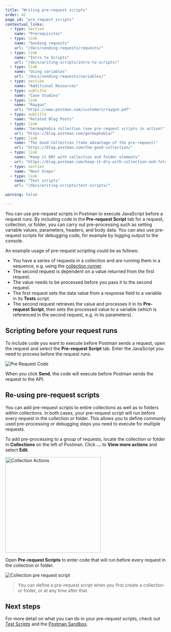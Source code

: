 ```yaml
---
title: "Writing pre-request scripts"
order: 42
page_id: "pre_request_scripts"
contextual_links:
  - type: section
    name: "Prerequisites"
  - type: link
    name: "Sending requests"
    url: "/docs/sending-requests/requests/"
  - type: link
    name: "Intro to Scripts"
    url: "/docs/writing-scripts/intro-to-scripts/"
  - type: link
    name: "Using variables"
    url: "/docs/sending-requests/variables/"
  - type: section
    name: "Additional Resources"
  - type: subtitle
    name: "Case Studies"
  - type: link
    name: "Raygun"
    url: "https://www.postman.com/customers/raygun.pdf"
  - type: subtitle
    name: "Related Blog Posts"
  - type: link
    name: "Germaphobia collection (see pre-request scripts in action)"
    url: "https://blog.postman.com/germaphobia/"
  - type: link
    name: "The Good Collection (take advantage of the pre-request)"
    url: "https://blog.postman.com/the-good-collection/"
  - type: link
    name: "Keep it DRY with collection and folder elements"
    url: "https://blog.postman.com/keep-it-dry-with-collection-and-folder-elements/"
  - type: section
    name: "Next Steps"
  - type: link
    name: "Test scripts"
    url: "/docs/writing-scripts/test-scripts/"

warning: false

---
```


You can use pre-request scripts in Postman to execute JavaScript before a request runs. By including code in the __Pre-request Script__ tab for a request, collection, or folder, you can carry out pre-processing such as setting variable values, parameters, headers, and body data. You can also use pre-request scripts for debugging code, for example by logging output to the console.

An example usage of pre-request scripting could be as follows:

* You have a series of requests in a collection and are running them in a sequence, e.g. using the [collection runner](/docs/running-collections/intro-to-collection-runs/).
* The second request is dependent on a value returned from the first request.
* The value needs to be processed before you pass it to the second request.
* The first request sets the data value from a response field to a variable in its __Tests__ script.
* The second request retrieves the value and processes it in its __Pre-request Script__, then sets the processed value to a variable (which is referenced in the second request, e.g. in its parameters).

## Scripting before your request runs

To include code you want to execute before Postman sends a request, open the request and select the __Pre-request Script__ tab. Enter the JavaScript you need to process before the request runs.

![Pre Request Code](https://assets.postman.com/postman-docs/pre-request-script-v8.jpg)

When you click __Send__, the code will execute before Postman sends the request to the API.

## Re-using pre-request scripts

You can add pre-request scripts to entire collections as well as to folders within collections. In both cases, your pre-request script will run before every request in the collection or folder. This allows you to define commonly used pre-processing or debugging steps you need to execute for multiple requests.

To add pre-processing to a group of requests, locate the collection or folder in __Collections__ on the left of Postman. Click __...__ to __View more actions__ and select __Edit__.

<img src="https://assets.postman.com/postman-docs/edit-collection-action-v8.jpg" alt="Collection Actions" width="300px"/>

Open __Pre-request Scripts__ to enter code that will run before every request in the collection or folder.

![Collection pre request script](https://assets.postman.com/postman-docs/edit-collection-pre-request-v8.jpg)

> You can define a pre-request script when you first create a collection or folder, or at any time after that.

## Next steps

For more detail on what you can do in your pre-request scripts, check out [Test Scripts](/docs/writing-scripts/test-scripts/) and the [Postman Sandbox](/docs/writing-scripts/script-references/postman-sandbox-api-reference/).
